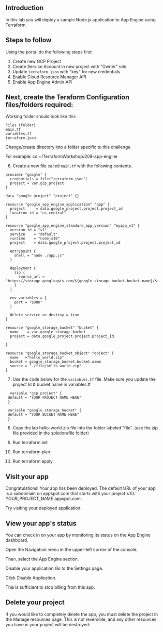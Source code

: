 
## Introduction
In this lab you will deploy a sample Node.js application to App Engine using Terraform.

## Steps to follow
Using the portal do the following steps first:
  1. Create new GCP Project
  2. Create Service Account in new project with "Owner" role
  3. Update `terraform.json` with "key" for new credentials
  4. Enable Cloud Resource Manager API
  5. Enable App Engine Admin API

## Next, create the Teraform Configuration files/folders required:
Working folder should look like this:
    
    Files (folder)
    main.tf
    variables.tf
    terraform.json  
 
Change/create directory into a folder specific to this challenge.

For example: cd ~/TerraformWorkshop/208-app-engine

6. Create a new file called `main.tf` with the following contents. 

```hcl
provider "google" {
  credentials = file("terraform.json")
  project = var.gcp_project
}

data "google_project" "project" {}

resource "google_app_engine_application" "app" {
  project     = data.google_project.project.project_id
  location_id = "us-central"
}

resource "google_app_engine_standard_app_version" "myapp_v1" {
  version_id = "v1"
  service    = "default"
  runtime    = "nodejs10"
  project    = data.google_project.project.project_id

  entrypoint {
    shell = "node ./app.js"
  }

  deployment {
    zip {
      source_url = "https://storage.googleapis.com/${google_storage_bucket.bucket.name}/${google_storage_bucket_object.object.name}"
    }
  }

  env_variables = {
    port = "8080"
  }

  delete_service_on_destroy = true
}

resource "google_storage_bucket" "bucket" {
  name    = var.google_storage_bucket
  project = data.google_project.project.project_id

}

resource "google_storage_bucket_object" "object" {
  name   ="hello_world.zip"
  bucket = google_storage_bucket.bucket.name
  source = "./file/hello_world.zip"
}
```

 7. Use the code below for the `variables.tf` file. Make sure you update the project Id & bucket name in variables.tf 


 ```hcl
   variable "gcp_project" {
  default = "YOUR PROJECT NAME HERE"
  }

  variable "google_storage_bucket" {
  default = "YOUR BUCKET NAME HERE"
  }
  ```
  8. Copy the lab hello-world.zip file into the folder labeled "file". (use the zip file provided in the solution/file folder)

 9. Run terraform init
10. Run terraform plan
11. Run terraform apply

## Visit your app
Congratulations! Your app has been deployed. The default URL of your app is a subdomain on appspot.com that starts with your project's ID: YOUR_PROJECT_NAME.appspot.com.

Try visiting your deployed application.

## View your app's status
You can check in on your app by monitoring its status on the App Engine dashboard.

Open the Navigation menu in the upper-left corner of the console.

Then, select the App Engine section.

Disable your application
Go to the Settings page.

Click Disable Application.

This is sufficient to stop billing from this app. 

## Delete your project
If you would like to completely delete the app, you must delete the project in the Manage resources page. This is not reversible, and any other resources you have in your project will be destroyed:

